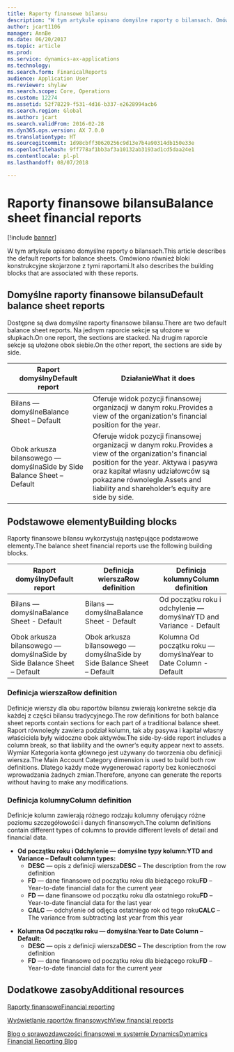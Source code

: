 ```yaml
---
title: Raporty finansowe bilansu
description: "W tym artykule opisano domyślne raporty o bilansach. Omówiono również bloki konstrukcyjne skojarzone z tymi raportami."
author: jcart1106
manager: AnnBe
ms.date: 06/20/2017
ms.topic: article
ms.prod: 
ms.service: dynamics-ax-applications
ms.technology: 
ms.search.form: FinanicalReports
audience: Application User
ms.reviewer: shylaw
ms.search.scope: Core, Operations
ms.custom: 12274
ms.assetid: 52f78229-f531-4d16-b337-e2628994acb6
ms.search.region: Global
ms.author: jcart
ms.search.validFrom: 2016-02-28
ms.dyn365.ops.version: AX 7.0.0
ms.translationtype: HT
ms.sourcegitcommit: 1d98cbff30620256c9d13e7b4a90314db150e33e
ms.openlocfilehash: 9ff778af1bb3af3a10132ab3193ad1cd5daa24e1
ms.contentlocale: pl-pl
ms.lasthandoff: 08/07/2018

---
```


# <a name="balance-sheet-financial-reports"></a><span data-ttu-id="d4a69-104">Raporty finansowe bilansu</span><span class="sxs-lookup"><span data-stu-id="d4a69-104">Balance sheet financial reports</span></span>

[!include [banner](../includes/banner.md)]

<span data-ttu-id="d4a69-105">W tym artykule opisano domyślne raporty o bilansach.</span><span class="sxs-lookup"><span data-stu-id="d4a69-105">This article describes the default reports for balance sheets.</span></span> <span data-ttu-id="d4a69-106">Omówiono również bloki konstrukcyjne skojarzone z tymi raportami.</span><span class="sxs-lookup"><span data-stu-id="d4a69-106">It also describes the building blocks that are associated with these reports.</span></span> 

<a name="default-balance-sheet-reports"></a><span data-ttu-id="d4a69-107">Domyślne raporty finansowe bilansu</span><span class="sxs-lookup"><span data-stu-id="d4a69-107">Default balance sheet reports</span></span>
-----------------------------

<span data-ttu-id="d4a69-108">Dostępne są dwa domyślne raporty finansowe bilansu.</span><span class="sxs-lookup"><span data-stu-id="d4a69-108">There are two default balance sheet reports.</span></span> <span data-ttu-id="d4a69-109">Na jednym raporcie sekcje są ułożone w słupkach.</span><span class="sxs-lookup"><span data-stu-id="d4a69-109">On one report, the sections are stacked.</span></span> <span data-ttu-id="d4a69-110">Na drugim raporcie sekcje są ułożone obok siebie.</span><span class="sxs-lookup"><span data-stu-id="d4a69-110">On the other report, the sections are side by side.</span></span>

| <span data-ttu-id="d4a69-111">Raport domyślny</span><span class="sxs-lookup"><span data-stu-id="d4a69-111">Default report</span></span>                       | <span data-ttu-id="d4a69-112">Działanie</span><span class="sxs-lookup"><span data-stu-id="d4a69-112">What it does</span></span>                                                                                                                           |
|--------------------------------------|----------------------------------------------------------------------------------------------------------------------------------------|
| <span data-ttu-id="d4a69-113">Bilans — domyślne</span><span class="sxs-lookup"><span data-stu-id="d4a69-113">Balance Sheet – Default</span></span>              | <span data-ttu-id="d4a69-114">Oferuje widok pozycji finansowej organizacji w danym roku.</span><span class="sxs-lookup"><span data-stu-id="d4a69-114">Provides a view of the organization's financial position for the year.</span></span>                                                                 |
| <span data-ttu-id="d4a69-115">Obok arkusza bilansowego — domyślna</span><span class="sxs-lookup"><span data-stu-id="d4a69-115">Side by Side Balance Sheet – Default</span></span> | <span data-ttu-id="d4a69-116">Oferuje widok pozycji finansowej organizacji w danym roku.</span><span class="sxs-lookup"><span data-stu-id="d4a69-116">Provides a view of the organization's financial position for the year.</span></span> <span data-ttu-id="d4a69-117">Aktywa i pasywa oraz kapitał własny udziałowców są pokazane równolegle.</span><span class="sxs-lookup"><span data-stu-id="d4a69-117">Assets and liability and shareholder’s equity are side by side.</span></span> |

## <a name="building-blocks"></a><span data-ttu-id="d4a69-118">Podstawowe elementy</span><span class="sxs-lookup"><span data-stu-id="d4a69-118">Building blocks</span></span>
<span data-ttu-id="d4a69-119">Raporty finansowe bilansu wykorzystują następujące podstawowe elementy.</span><span class="sxs-lookup"><span data-stu-id="d4a69-119">The balance sheet financial reports use the following building blocks.</span></span>

| <span data-ttu-id="d4a69-120">Raport domyślny</span><span class="sxs-lookup"><span data-stu-id="d4a69-120">Default report</span></span>                       | <span data-ttu-id="d4a69-121">Definicja wiersza</span><span class="sxs-lookup"><span data-stu-id="d4a69-121">Row definition</span></span>                       | <span data-ttu-id="d4a69-122">Definicja kolumny</span><span class="sxs-lookup"><span data-stu-id="d4a69-122">Column definition</span></span>             |
|--------------------------------------|--------------------------------------|-------------------------------|
| <span data-ttu-id="d4a69-123">Bilans — domyślna</span><span class="sxs-lookup"><span data-stu-id="d4a69-123">Balance Sheet - Default</span></span>              | <span data-ttu-id="d4a69-124">Bilans — domyślna</span><span class="sxs-lookup"><span data-stu-id="d4a69-124">Balance Sheet - Default</span></span>              | <span data-ttu-id="d4a69-125">Od początku roku i odchylenie — domyślna</span><span class="sxs-lookup"><span data-stu-id="d4a69-125">YTD and Variance - Default</span></span>    |
| <span data-ttu-id="d4a69-126">Obok arkusza bilansowego — domyślna</span><span class="sxs-lookup"><span data-stu-id="d4a69-126">Side by Side Balance Sheet – Default</span></span> | <span data-ttu-id="d4a69-127">Obok arkusza bilansowego — domyślna</span><span class="sxs-lookup"><span data-stu-id="d4a69-127">Side by Side Balance Sheet – Default</span></span> | <span data-ttu-id="d4a69-128">Kolumna Od początku roku — domyślna</span><span class="sxs-lookup"><span data-stu-id="d4a69-128">Year to Date Column - Default</span></span> |

### <a name="row-definition"></a><span data-ttu-id="d4a69-129">Definicja wiersza</span><span class="sxs-lookup"><span data-stu-id="d4a69-129">Row definition</span></span>

<span data-ttu-id="d4a69-130">Definicje wierszy dla obu raportów bilansu zwierają konkretne sekcje dla każdej z części bilansu tradycyjnego.</span><span class="sxs-lookup"><span data-stu-id="d4a69-130">The row definitions for both balance sheet reports contain sections for each part of a traditional balance sheet.</span></span> <span data-ttu-id="d4a69-131">Raport równoległy zawiera podział kolumn, tak aby pasywa i kapitał własny właściciela były widoczne obok aktywów.</span><span class="sxs-lookup"><span data-stu-id="d4a69-131">The side-by-side report includes a column break, so that liability and the owner’s equity appear next to assets.</span></span> <span data-ttu-id="d4a69-132">Wymiar Kategoria konta głównego jest używany do tworzenia obu definicji wiersza.</span><span class="sxs-lookup"><span data-stu-id="d4a69-132">The Main Account Category dimension is used to build both row definitions.</span></span> <span data-ttu-id="d4a69-133">Dlatego każdy może wygenerować raporty bez konieczności wprowadzania żadnych zmian.</span><span class="sxs-lookup"><span data-stu-id="d4a69-133">Therefore, anyone can generate the reports without having to make any modifications.</span></span>

### <a name="column-definition"></a><span data-ttu-id="d4a69-134">Definicja kolumny</span><span class="sxs-lookup"><span data-stu-id="d4a69-134">Column definition</span></span>

<span data-ttu-id="d4a69-135">Definicje kolumn zawierają różnego rodzaju kolumny oferujący różne poziomu szczegółowości i danych finansowych.</span><span class="sxs-lookup"><span data-stu-id="d4a69-135">The column definitions contain different types of columns to provide different levels of detail and financial data.</span></span>

-   <span data-ttu-id="d4a69-136">**Od początku roku i Odchylenie — domyślne typy kolumn:**</span><span class="sxs-lookup"><span data-stu-id="d4a69-136">**YTD and Variance – Default column types:**</span></span>
    -   <span data-ttu-id="d4a69-137">**DESC** — opis z definicji wiersza</span><span class="sxs-lookup"><span data-stu-id="d4a69-137">**DESC** – The description from the row definition</span></span>
    -   <span data-ttu-id="d4a69-138">**FD** — dane finansowe od początku roku dla bieżącego roku</span><span class="sxs-lookup"><span data-stu-id="d4a69-138">**FD** – Year-to-date financial data for the current year</span></span>
    -   <span data-ttu-id="d4a69-139">**FD** — dane finansowe od początku roku dla ostatniego roku</span><span class="sxs-lookup"><span data-stu-id="d4a69-139">**FD** – Year-to-date financial data for the last year</span></span>
    -   <span data-ttu-id="d4a69-140">**CALC** — odchylenie od odjęcia ostatniego rok od tego roku</span><span class="sxs-lookup"><span data-stu-id="d4a69-140">**CALC** – The variance from subtracting last year from this year</span></span>

<!-- -->

-   <span data-ttu-id="d4a69-141">**Kolumna Od początku roku — domyślna:**</span><span class="sxs-lookup"><span data-stu-id="d4a69-141">**Year to Date Column – Default:**</span></span>
    -   <span data-ttu-id="d4a69-142">**DESC** — opis z definicji wiersza</span><span class="sxs-lookup"><span data-stu-id="d4a69-142">**DESC** – The description from the row definition</span></span>
    -   <span data-ttu-id="d4a69-143">**FD** — dane finansowe od początku roku dla bieżącego roku</span><span class="sxs-lookup"><span data-stu-id="d4a69-143">**FD** – Year-to-date financial data for the current year</span></span>



<a name="additional-resources"></a><span data-ttu-id="d4a69-144">Dodatkowe zasoby</span><span class="sxs-lookup"><span data-stu-id="d4a69-144">Additional resources</span></span>
--------

[<span data-ttu-id="d4a69-145">Raporty finansowe</span><span class="sxs-lookup"><span data-stu-id="d4a69-145">Financial reporting</span></span>](financial-reporting-getting-started.md)

[<span data-ttu-id="d4a69-146">Wyświetlanie raportów finansowych</span><span class="sxs-lookup"><span data-stu-id="d4a69-146">View financial reports</span></span>](view-financial-reports.md)

[<span data-ttu-id="d4a69-147">Blog o sprawozdawczości finansowej w systemie Dynamics</span><span class="sxs-lookup"><span data-stu-id="d4a69-147">Dynamics Financial Reporting Blog</span></span>](http://blogs.msdn.com/b/dynamics_financial_reporting/)





